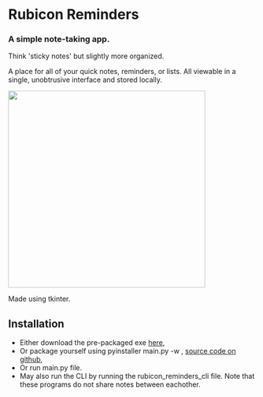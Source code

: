 # Rubicon Reminders

### A simple note-taking app.

Think 'sticky notes' but slightly more organized.

A place for all of your quick notes, reminders, or lists. All viewable in a single, unobtrusive interface and stored locally.

<img src="https://i.gyazo.com/c0713b447a39f10e9ff8cada30aa1533.png" width="400">

Made using tkinter.

## Installation 

* Either download the pre-packaged exe [here](https://github.com/ZG34/RubiconReminders/releases),
* Or package yourself using pyinstaller main.py -w , [source code on github](https://github.com/ZG34/RubiconReminders),
* Or run main.py file.
* May also run the CLI by running the rubicon_reminders_cli file. Note that these programs do not share notes between eachother.
